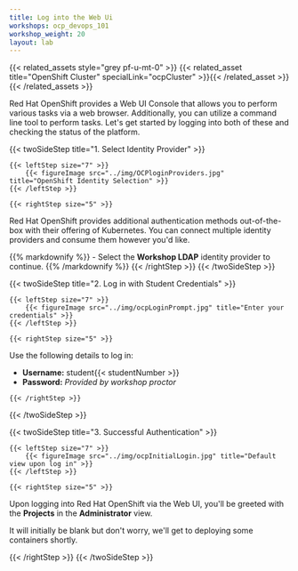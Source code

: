 ```yaml
---
title: Log into the Web Ui
workshops: ocp_devops_101
workshop_weight: 20
layout: lab
---
```


{{< related_assets style="grey pf-u-mt-0" >}}
  {{< related_asset title="OpenShift Cluster" specialLink="ocpCluster" >}}{{< /related_asset >}}
{{< /related_assets >}}

Red Hat OpenShift provides a Web UI Console that allows you to perform various tasks via a web browser. Additionally, you can utilize a command line tool to perform tasks. Let's get started by logging into both of these and checking the status of the platform.

{{< twoSideStep title="1. Select Identity Provider" >}}
    
    {{< leftStep size="7" >}}
        {{< figureImage src="../img/OCPloginProviders.jpg" title="OpenShift Identity Selection" >}}
    {{< /leftStep >}}

    {{< rightStep size="5" >}}

<p>Red Hat OpenShift provides additional authentication methods out-of-the-box with their offering of Kubernetes.  You can connect multiple identity providers and consume them however you'd like.</p>
{{% markdownify %}}
- Select the <strong>Workshop LDAP</strong> identity provider to continue.
{{% /markdownify %}}
    {{< /rightStep >}}
{{< /twoSideStep >}}

{{< twoSideStep title="2. Log in with Student Credentials" >}}
    
    {{< leftStep size="7" >}}
        {{< figureImage src="../img/ocpLoginPrompt.jpg" title="Enter your credentials" >}}
    {{< /leftStep >}}

    {{< rightStep size="5" >}}

<p>Use the following details to log in:</p>
<ul>
<li><strong>Username:</strong> student{{< studentNumber >}}</li>
<li><strong>Password:</strong> <em>Provided by workshop proctor</em></li>
</ul>

    
    {{< /rightStep >}}
{{< /twoSideStep >}}

{{< twoSideStep title="3. Successful Authentication" >}}
    
    {{< leftStep size="7" >}}
        {{< figureImage src="../img/ocpInitialLogin.jpg" title="Default view upon log in" >}}
    {{< /leftStep >}}

    {{< rightStep size="5" >}}

<p>Upon logging into Red Hat OpenShift via the Web UI, you'll be greeted with the <strong>Projects</strong> in the <strong>Administrator</strong> view.</p>
<p>It will initially be blank but don't worry, we'll get to deploying some containers shortly.</p>
    {{< /rightStep >}}
{{< /twoSideStep >}}